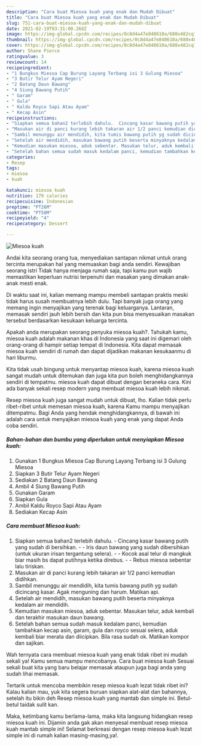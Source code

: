 ```yaml
---
description: "Cara buat Miesoa kuah yang enak dan Mudah Dibuat"
title: "Cara buat Miesoa kuah yang enak dan Mudah Dibuat"
slug: 751-cara-buat-miesoa-kuah-yang-enak-dan-mudah-dibuat
date: 2021-02-19T03:31:00.268Z
image: https://img-global.cpcdn.com/recipes/0c8d4a47e848610a/680x482cq70/miesoa-kuah-foto-resep-utama.jpg
thumbnail: https://img-global.cpcdn.com/recipes/0c8d4a47e848610a/680x482cq70/miesoa-kuah-foto-resep-utama.jpg
cover: https://img-global.cpcdn.com/recipes/0c8d4a47e848610a/680x482cq70/miesoa-kuah-foto-resep-utama.jpg
author: Shane Pierce
ratingvalue: 3
reviewcount: 14
recipeingredient:
- "1 Bungkus Miesoa Cap Burung Layang Terbang isi 3 Gulung Miesoa"
- "3 Butir Telur Ayam Negeri"
- "2 Batang Daun Bawang"
- "4 Siung Bawang Putih"
- " Garam"
- " Gula"
- " Kaldu Royco Sapi Atau Ayam"
- " Kecap Asin"
recipeinstructions:
- "Siapkan semua bahan2 terlebih dahulu.  Cincang kasar bawang putih yang sudah di bersihkan.   Iris daun bawang yang sudah dibersihkan (untuk ukuran irisan tergantung selera).  Kocok asal telur di mangkuk biar masih bs dapat putihnya ketika direbus.  Rebus miesoa sebentar lalu tiriskan."
- "Masukan air di panci kurang lebih takaran air 1/2 panci kemudian didihkan."
- "Sambil menunggu air mendidih, kita tumis bawang putih yg sudah dicincang kasar. Agak menguning dan harum. Matikan api."
- "Setelah air mendidih, masukan bawang putih beserta minyaknya kedalam air mendidih."
- "Kemudian masukan miesoa, aduk sebentar. Masukan telur, aduk kembali dan terakhir masukan daun bawang."
- "Setelah bahan semua sudah masuk kedalam panci, kemudian tambahkan kecap asin, garam, gula dan royco sesuai selera, aduk kembali biar merata dan diicipkan. Bila rasa sudah ok. Matikan kompor dan sajikan."
categories:
- Resep
tags:
- miesoa
- kuah

katakunci: miesoa kuah 
nutrition: 179 calories
recipecuisine: Indonesian
preptime: "PT26M"
cooktime: "PT50M"
recipeyield: "4"
recipecategory: Dessert

---
```



![Miesoa kuah](https://img-global.cpcdn.com/recipes/0c8d4a47e848610a/680x482cq70/miesoa-kuah-foto-resep-utama.jpg)

Andai kita seorang orang tua, menyediakan santapan nikmat untuk orang tercinta merupakan hal yang memuaskan bagi anda sendiri. Kewajiban seorang istri Tidak hanya menjaga rumah saja, tapi kamu pun wajib memastikan keperluan nutrisi terpenuhi dan masakan yang dimakan anak-anak mesti enak.

Di waktu  saat ini, kalian memang mampu membeli santapan praktis meski tidak harus susah membuatnya lebih dulu. Tapi banyak juga orang yang memang ingin menyajikan yang terenak bagi keluarganya. Lantaran, memasak sendiri jauh lebih bersih dan kita pun bisa menyesuaikan masakan tersebut berdasarkan kesukaan keluarga tercinta. 



Apakah anda merupakan seorang penyuka miesoa kuah?. Tahukah kamu, miesoa kuah adalah makanan khas di Indonesia yang saat ini digemari oleh orang-orang di hampir setiap tempat di Indonesia. Kita dapat memasak miesoa kuah sendiri di rumah dan dapat dijadikan makanan kesukaanmu di hari liburmu.

Kita tidak usah bingung untuk menyantap miesoa kuah, karena miesoa kuah sangat mudah untuk ditemukan dan juga kita pun boleh menghidangkannya sendiri di tempatmu. miesoa kuah dapat dibuat dengan beraneka cara. Kini ada banyak sekali resep modern yang membuat miesoa kuah lebih nikmat.

Resep miesoa kuah juga sangat mudah untuk dibuat, lho. Kalian tidak perlu ribet-ribet untuk memesan miesoa kuah, karena Kamu mampu menyajikan ditempatmu. Bagi Anda yang hendak menghidangkannya, di bawah ini adalah cara untuk menyajikan miesoa kuah yang enak yang dapat Anda coba sendiri.

<!--inarticleads1-->

##### Bahan-bahan dan bumbu yang diperlukan untuk menyiapkan Miesoa kuah:

1. Gunakan 1 Bungkus Miesoa Cap Burung Layang Terbang isi 3 Gulung Miesoa
1. Siapkan 3 Butir Telur Ayam Negeri
1. Sediakan 2 Batang Daun Bawang
1. Ambil 4 Siung Bawang Putih
1. Gunakan  Garam
1. Siapkan  Gula
1. Ambil  Kaldu Royco Sapi Atau Ayam
1. Sediakan  Kecap Asin




<!--inarticleads2-->

##### Cara membuat Miesoa kuah:

1. Siapkan semua bahan2 terlebih dahulu.  - Cincang kasar bawang putih yang sudah di bersihkan. -  -  Iris daun bawang yang sudah dibersihkan (untuk ukuran irisan tergantung selera). -  - Kocok asal telur di mangkuk biar masih bs dapat putihnya ketika direbus. -  - Rebus miesoa sebentar lalu tiriskan.
1. Masukan air di panci kurang lebih takaran air 1/2 panci kemudian didihkan.
1. Sambil menunggu air mendidih, kita tumis bawang putih yg sudah dicincang kasar. Agak menguning dan harum. Matikan api.
1. Setelah air mendidih, masukan bawang putih beserta minyaknya kedalam air mendidih.
1. Kemudian masukan miesoa, aduk sebentar. Masukan telur, aduk kembali dan terakhir masukan daun bawang.
1. Setelah bahan semua sudah masuk kedalam panci, kemudian tambahkan kecap asin, garam, gula dan royco sesuai selera, aduk kembali biar merata dan diicipkan. Bila rasa sudah ok. Matikan kompor dan sajikan.




Wah ternyata cara membuat miesoa kuah yang enak tidak ribet ini mudah sekali ya! Kamu semua mampu mencobanya. Cara buat miesoa kuah Sesuai sekali buat kita yang baru belajar memasak ataupun juga bagi anda yang sudah lihai memasak.

Tertarik untuk mencoba membikin resep miesoa kuah lezat tidak ribet ini? Kalau kalian mau, yuk kita segera buruan siapkan alat-alat dan bahannya, setelah itu bikin deh Resep miesoa kuah yang mantab dan simple ini. Betul-betul taidak sulit kan. 

Maka, ketimbang kamu berlama-lama, maka kita langsung hidangkan resep miesoa kuah ini. Dijamin anda gak akan menyesal membuat resep miesoa kuah mantab simple ini! Selamat berkreasi dengan resep miesoa kuah lezat simple ini di rumah kalian masing-masing,ya!.

